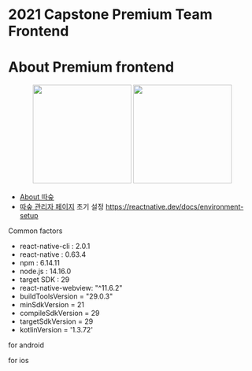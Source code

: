 # 2021 Capstone Premium Team Frontend



# About Premium frontend

<div align="center">
  
  <img src="https://user-images.githubusercontent.com/59689327/120321478-5193ad80-c31e-11eb-8b14-ae691d2eb604.PNG" width="200" height="200">
  <img src="https://user-images.githubusercontent.com/59689327/120321485-52c4da80-c31e-11eb-8ea1-7fcc63ea8aca.PNG" width="200" height="200">
</div>
  
- [About 따숲](https://www.ddasup.ga)
- [따숲 관리자 페이지](https://www.ddasup.ga/admin)
초기 설정
        https://reactnative.dev/docs/environment-setup

Common factors
 - react-native-cli : 2.0.1
 - react-native : 0.63.4
 - npm : 6.14.11
 - node.js : 14.16.0
 - target SDK : 29
 - react-native-webview: "^11.6.2"
 - buildToolsVersion = "29.0.3"
 - minSdkVersion = 21 
 - compileSdkVersion = 29
 - targetSdkVersion = 29
 - kotlinVersion = '1.3.72'
 
 for android

 for ios

 
